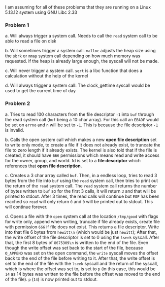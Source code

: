 I am assuming for all of these problems that they are running on a Linux 5.13.12 system using GNU Libc 2.33

### Problem 1

a. Will always trigger a system call. Needs to call the `read` system call to be able to read a file on disk

b. Will sometimes trigger a system call. `malloc` adjusts the heap size using the `sbrk` or `mmap` system call depending on how much memory was requested. If the heap is already large enough, the syscall will not be made.

c. Will never trigger a system call. `sqrt` is a libc function that does a calculation without the help of the kernel

d. Will always trigger a system call. The clock_gettime syscall would be used to get the current time of day

### Problem 2

a. Tries to read 100 characters from the file descriptor `-1` into `buf` through the read system call (`buf` being a 10 char array). For this call an `EBADF` would be set on `errno` and `n` will be set to `-1`. This is because the file descriptor `-1` is invalid.

b. Calls the open system call which makes a new **open file description** set to write only mode, to create a file if it does not already exist, to truncate the file to zero length if it already exists. The kernel is also told that if the file is created, it should have `666` permissions which means read and write access for the owner, group, and world. fd is set to a **file descriptor** which references that **open file description**.

c. Creates a 3 char array called `buf`. Then, in a endless loop, tries to read 3 bytes from the file into `buf` using the `read` system call, then tries to print out the return of the `read` system call. The `read` system call returns the number of bytes written to `buf` so for the first 3 calls, it will return `3` and that will be printed to stdout. After 3 times, the read calls will continue but `EOF` has been reached so `read` will only return `0` and `0` will be printed out to stdout. This will continue forever.

d. Opens a file with the `open` system call at the location `/tmp/good` with flags for write only, append when writing, truncate if file already exists, create file with permission `666` if file does not exist. This returns  a file descriptor. Write into that file 6 bytes from `hewitt\n` (which would be just `hewitt`); After that, the write offset of the file descriptor is set to 0 using the `lseek` syscall. After that, the first 8 bytes of `8675309\n` is written to the end of the file. Even though the write offset was set back to the start of the file, because `O_APPEND` was set on the open command, the `write` syscall moves the offset back to the end of the file before writing to it. After that, the write offset is set to the end of the file with the `lseek` syscall and the return of the syscall, which is where the offset was set to, is set to `p` (in this case, this would be `14` as 14 bytes was written to the file before the offset was moved to the end of the file). `p` (`14`) is now printed out to stdout.